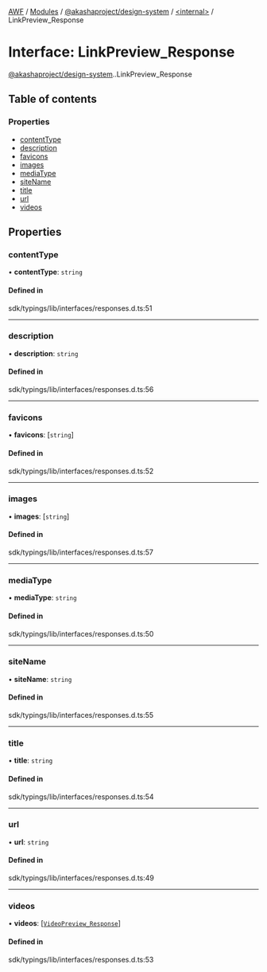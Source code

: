 [AWF](../README.md) / [Modules](../modules.md) / [@akashaproject/design-system](../modules/akashaproject_design_system.md) / [<internal\>](../modules/akashaproject_design_system._internal_.md) / LinkPreview\_Response

# Interface: LinkPreview\_Response

[@akashaproject/design-system](../modules/akashaproject_design_system.md).[<internal>](../modules/akashaproject_design_system._internal_.md).LinkPreview_Response

## Table of contents

### Properties

- [contentType](akashaproject_design_system._internal_.LinkPreview_Response.md#contenttype)
- [description](akashaproject_design_system._internal_.LinkPreview_Response.md#description)
- [favicons](akashaproject_design_system._internal_.LinkPreview_Response.md#favicons)
- [images](akashaproject_design_system._internal_.LinkPreview_Response.md#images)
- [mediaType](akashaproject_design_system._internal_.LinkPreview_Response.md#mediatype)
- [siteName](akashaproject_design_system._internal_.LinkPreview_Response.md#sitename)
- [title](akashaproject_design_system._internal_.LinkPreview_Response.md#title)
- [url](akashaproject_design_system._internal_.LinkPreview_Response.md#url)
- [videos](akashaproject_design_system._internal_.LinkPreview_Response.md#videos)

## Properties

### contentType

• **contentType**: `string`

#### Defined in

sdk/typings/lib/interfaces/responses.d.ts:51

___

### description

• **description**: `string`

#### Defined in

sdk/typings/lib/interfaces/responses.d.ts:56

___

### favicons

• **favicons**: [`string`]

#### Defined in

sdk/typings/lib/interfaces/responses.d.ts:52

___

### images

• **images**: [`string`]

#### Defined in

sdk/typings/lib/interfaces/responses.d.ts:57

___

### mediaType

• **mediaType**: `string`

#### Defined in

sdk/typings/lib/interfaces/responses.d.ts:50

___

### siteName

• **siteName**: `string`

#### Defined in

sdk/typings/lib/interfaces/responses.d.ts:55

___

### title

• **title**: `string`

#### Defined in

sdk/typings/lib/interfaces/responses.d.ts:54

___

### url

• **url**: `string`

#### Defined in

sdk/typings/lib/interfaces/responses.d.ts:49

___

### videos

• **videos**: [[`VideoPreview_Response`](akashaproject_design_system._internal_.VideoPreview_Response.md)]

#### Defined in

sdk/typings/lib/interfaces/responses.d.ts:53
